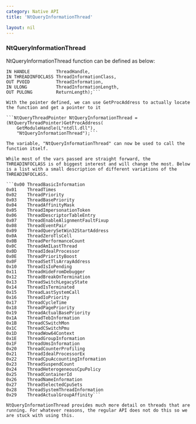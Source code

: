 ```yaml
---
category: Native API
title: 'NtQueryInformationThread'

layout: nil
---
```


### NtQueryInformationThread

NtQueryInformationThread function can be defined as below:

```typedef NTSTATUS(WINAPI *NtQueryThreadPointer)(
IN HANDLE          ThreadHandle,
IN THREADINFOCLASS ThreadInformationClass,
OUT PVOID          ThreadInformation,
IN ULONG           ThreadInformationLength,
OUT PULONG         ReturnLength);```

With the pointer defined, we can use GetProcAddress to actually locate the function and get a pointer to it

```NtQueryThreadPointer NtQueryInformationThread = (NtQueryThreadPointer)GetProcAddress(
	GetModuleHandle(L"ntdll.dll"), 
	"NtQueryInformationThread");```

The variable, "NtQueryInformationThread" can now be used to call the function itself.

While most of the vars passed are straight forward, the THREADINFOCLASS is of biggest interest and will change the most. Below is a list with a small description of different variations of the THREADINFOCLASS.

```0x00	ThreadBasicInformation
0x01 	ThreadTimes
0x02 	ThreadPriority 
0x03 	ThreadBasePriority 
0x04 	ThreadAffinityMask
0x05 	ThreadImpersonationToken
0x06 	ThreadDescriptorTableEntry 
0x07 	ThreadEnableAlignmentFaultFixup 
0x08 	ThreadEventPair 
0x09 	ThreadQuerySetWin32StartAddress
0x0A 	ThreadZeroTlsCell
0x0B 	ThreadPerformanceCount 
0x0C 	ThreadAmILastThread 
0x0D 	ThreadIdealProcessor 
0x0E 	ThreadPriorityBoost 
0x0F 	ThreadSetTlsArrayAddress 
0x10 	ThreadIsIoPending
0x11 	ThreadHideFromDebugger
0x12 	ThreadBreakOnTermination
0x13 	ThreadSwitchLegacyState
0x14 	ThreadIsTerminated 
0x15 	ThreadLastSystemCall
0x16 	ThreadIoPriority 
0x17 	ThreadCycleTime 
0x18 	ThreadPagePriority
0x19 	ThreadActualBasePriority 
0x1A 	ThreadTebInformation
0x1B 	ThreadCSwitchMon 
0x1C 	ThreadCSwitchPmu 
0x1D 	ThreadWow64Context 
0x1E 	ThreadGroupInformation 
0x1F 	ThreadUmsInformation 
0x20 	ThreadCounterProfiling
0x21 	ThreadIdealProcessorEx
0x22 	ThreadCpuAccountingInformation
0x23 	ThreadSuspendCount
0x24 	ThreadHeterogeneousCpuPolicy 
0x25 	ThreadContainerId 
0x26 	ThreadNameInformation 
0x27 	ThreadSelectedCpuSets 
0x28 	ThreadSystemThreadInformation 
0x29 	ThreadActualGroupAffinity```

NtQueryInformationThread provides much more detail on threads that are running. For whatever reasons, the regular API does not do this so we are stuck with using this.
